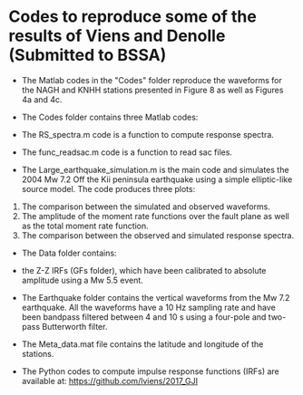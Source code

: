 # Codes to reproduce some of the results of Viens and Denolle (Submitted to BSSA)

- The Matlab codes in the "Codes" folder reproduce the waveforms for the NAGH and KNHH stations presented in Figure 8 as well as Figures 4a and 4c. <br/>

- The Codes folder contains three Matlab codes: 
 - The RS_spectra.m code is a function to compute response spectra.
 - The func_readsac.m code is a function to read sac files. 
 - The Large_earthquake_simulation.m is the main code and simulates the 2004 Mw 7.2 Off the Kii peninsula earthquake using a simple elliptic-like source model. The code produces three plots: 
  1) The comparison between the simulated and observed waveforms. 
  2) The amplitude of the moment rate functions over the fault plane as well as the total moment rate function. 
  3) The comparison between the observed and simulated response spectra. 
  
- The Data folder contains:  <br/>
 - the Z-Z IRFs (GFs folder), which have been calibrated to absolute amplitude using a Mw 5.5 event.  <br/>
 - The Earthquake folder contains the vertical waveforms from the Mw 7.2 earthquake. All the waveforms have a 10 Hz sampling rate and have been bandpass filtered between 4 and 10 s using a four-pole and two-pass Butterworth filter. <br/>
 - The Meta_data.mat file contains the latitude and longitude of the stations. <br/>
  
  
- The Python codes to compute impulse response functions (IRFs) are available at: https://github.com/lviens/2017_GJI <br/>

